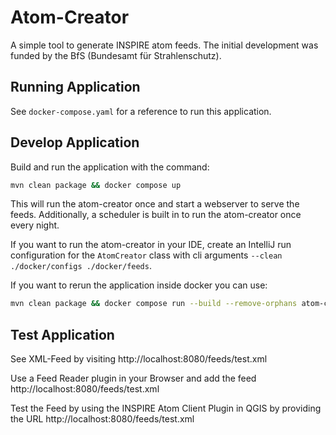 Atom-Creator
============

A simple tool to generate INSPIRE atom feeds. The initial development was funded by the BfS (Bundesamt für Strahlenschutz).

Running Application
-------------------

See `docker-compose.yaml` for a reference to run this application.


Develop Application
-------------------

Build and run the application with the command:

```bash
mvn clean package && docker compose up
```

This will run the atom-creator once and start a webserver to serve the feeds. Additionally,
a scheduler is built in to run the atom-creator once every night.

If you want to run the atom-creator in your IDE, create an IntelliJ run configuration for the
`AtomCreator` class with cli arguments `--clean ./docker/configs ./docker/feeds`.

If you want to rerun the application inside docker you can use:

```bash
mvn clean package && docker compose run --build --remove-orphans atom-creator
```

Test Application
----------------

See XML-Feed by visiting http://localhost:8080/feeds/test.xml

Use a Feed Reader plugin in your Browser and add the feed http://localhost:8080/feeds/test.xml

Test the Feed by using the INSPIRE Atom Client Plugin in QGIS by providing the URL http://localhost:8080/feeds/test.xml
